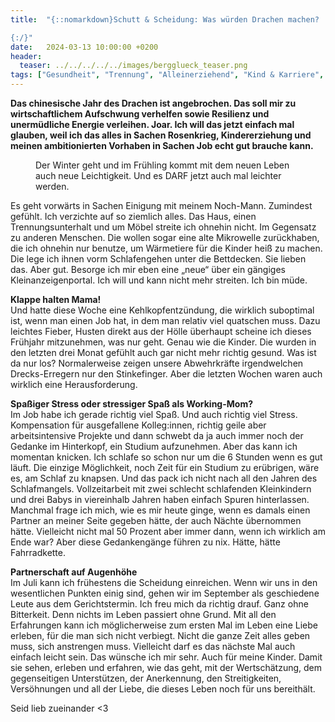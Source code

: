 ```yaml
---
title:  "{::nomarkdown}Schutt & Scheidung: Was würden Drachen machen?

{:/}"
date:   2024-03-13 10:00:00 +0200
header:
  teaser: ../../../../../images/bergglueck_teaser.png
tags: ["Gesundheit", "Trennung", "Alleinerziehend", "Kind & Karriere", "Finanzen"]
---
```


**Das chinesische Jahr des Drachen ist angebrochen. Das soll mir zu wirtschaftlichem Aufschwung verhelfen sowie Resilienz und unermüdliche Energie verleihen. Joar. Ich will das jetzt einfach mal glauben, weil ich das alles in Sachen Rosenkrieg, Kindererziehung und meinen ambitionierten Vorhaben in Sachen Job echt gut brauche kann.**

<figure>
  <img src="../../../../../images/bergglueck.png" alt="">
  <figcaption>Der Winter geht und im Frühling kommt mit dem neuen Leben auch neue Leichtigkeit. Und es DARF jetzt auch mal leichter werden.</figcaption>
</figure>      

Es geht vorwärts in Sachen Einigung mit meinem Noch-Mann. Zumindest gefühlt. Ich verzichte auf so ziemlich alles. Das Haus, einen Trennungsunterhalt und um Möbel streite ich ohnehin nicht. Im Gegensatz zu anderen Menschen. Die wollen sogar eine alte Mikrowelle zurückhaben, die ich ohnehin nur benutze, um Wärmetiere für die Kinder heiß zu machen. Die lege ich ihnen vorm Schlafengehen unter die Bettdecken. Sie lieben das. Aber gut. Besorge ich mir eben eine „neue“ über ein gängiges Kleinanzeigenportal. Ich will und kann nicht mehr streiten. Ich bin müde.

<b>Klappe halten Mama!</b><br>
Und hatte diese Woche eine Kehlkopfentzündung, die wirklich suboptimal ist, wenn man einen Job hat, in dem man relativ viel quatschen muss. Dazu leichtes Fieber, Husten direkt aus der Hölle überhaupt scheine ich dieses Frühjahr mitzunehmen, was nur geht. Genau wie die Kinder. Die wurden in den letzten drei Monat gefühlt auch gar nicht mehr richtig gesund. Was ist da nur los? Normalerweise zeigen unsere Abwehrkräfte irgendwelchen Drecks-Erregern nur den Stinkefinger. Aber die letzten Wochen waren auch wirklich eine Herausforderung. 

<b>Spaßiger Stress oder stressiger Spaß als Working-Mom?</b><br>
Im Job habe ich gerade richtig viel Spaß. Und auch richtig viel Stress. Kompensation für ausgefallene Kolleg:innen, richtig geile aber arbeitsintensive Projekte und dann schwebt da ja auch immer noch der Gedanke im Hinterkopf, ein Studium aufzunehmen. Aber das kann ich momentan knicken. Ich schlafe so schon nur um die 6 Stunden wenn es gut läuft. Die einzige Möglichkeit, noch Zeit für ein Studium zu erübrigen, wäre es, am Schlaf zu knapsen. Und das pack ich nicht nach all den Jahren des Schlafmangels. Vollzeitarbeit mit zwei schlecht schlafenden Kleinkindern und drei Babys in viereinhalb Jahren haben einfach Spuren hinterlassen. Manchmal frage ich mich, wie es mir heute ginge, wenn es damals einen Partner an meiner Seite gegeben hätte, der auch Nächte übernommen hätte. Vielleicht nicht mal 50 Prozent aber immer dann, wenn ich wirklich am Ende war? Aber diese Gedankengänge führen zu nix. Hätte, hätte Fahrradkette. 

<b>Partnerschaft auf Augenhöhe</b><br>
Im Juli kann ich frühestens die Scheidung einreichen. Wenn wir uns in den wesentlichen Punkten einig sind, gehen wir im September als geschiedene Leute aus dem Gerichtstermin. Ich freu mich da richtig drauf. Ganz ohne Bitterkeit. Denn nichts im Leben passiert ohne Grund. Mit all den Erfahrungen kann ich möglicherweise zum ersten Mal im Leben eine Liebe erleben, für die man sich nicht verbiegt. Nicht die ganze Zeit alles geben muss, sich anstrengen muss. Vielleicht darf es das nächste Mal auch einfach leicht sein. Das wünsche ich mir sehr. Auch für meine Kinder. Damit sie sehen, erleben und erfahren, wie das geht, mit der Wertschätzung, dem gegenseitigen Unterstützen, der Anerkennung, den Streitigkeiten, Versöhnungen und all der Liebe, die dieses Leben noch für uns bereithält.

Seid lieb zueinander <3










 






 

 





 









 















 















 

 





 

  


 
 
 
 


   


 



 






 






 


 
 






















 








 

   



















  












 






 





  


  






					 


 
 








